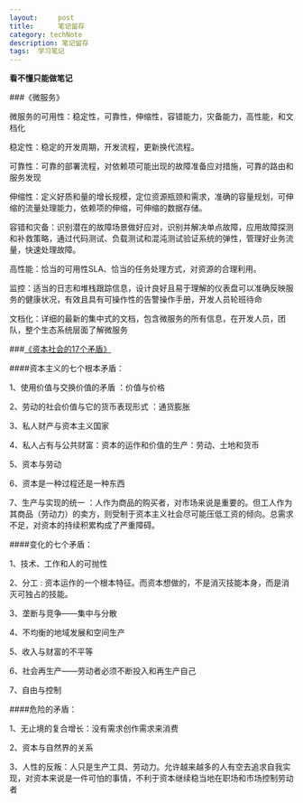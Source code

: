 ```yaml
---
layout:     post
title:      笔记留存
category: techNote
description: 笔记留存
tags:  学习笔记
---
```


**看不懂只能做笔记**

###《微服务》

微服务的可用性：稳定性，可靠性，伸缩性，容错能力，灾备能力，高性能，和文档化

稳定性：稳定的开发周期，开发流程，更新换代流程。

可靠性：可靠的部署流程，对依赖项可能出现的故障准备应对措施，可靠的路由和服务发现

伸缩性：定义好质和量的增长规模，定位资源瓶颈和需求，准确的容量规划，可伸缩的流量处理能力，依赖项的伸缩，可伸缩的数据存储。

容错和灾备：识别潜在的故障场景做好应对，识别并解决单点故障，应用故障探测和补救策略，通过代码测试、负载测试和混沌测试验证系统的弹性，管理好业务流量，快速处理故障。

高性能：恰当的可用性SLA、恰当的任务处理方式，对资源的合理利用。

监控：适当的日志和堆栈跟踪信息，设计良好且易于理解的仪表盘可以准确反映服务的健康状况，有效且具有可操作性的告警操作手册，开发人员轮班待命

文档化：详细的最新的集中式的文档，包含微服务的所有信息，在开发人员，团队，整个生态系统层面了解微服务


###[《资本社会的17个矛盾》](https://book.douban.com/review/8385531/)

####资本主义的七个根本矛盾：

1、使用价值与交换价值的矛盾 ：价值与价格

2、劳动的社会价值与它的货币表现形式 ：通货膨胀

3、私人财产与资本主义国家 

4、私人占有与公共财富：资本的运作和价值的生产：劳动、土地和货币

5、资本与劳动

6、资本是一种过程还是一种东西

7、生产与实现的统一 ：人作为商品的购买者，对市场来说是重要的。但工人作为其商品（劳动力）的卖方，则受制于资本主义社会尽可能压低工资的倾向。总需求不足，对资本的持续积累构成了严重障碍。

####变化的七个矛盾：

1、技术、工作和人的可抛性

2、分工 : 资本运作的一个根本特征。而资本想做的，不是消灭技能本身，而是消灭可独占的技能。

3、垄断与竞争——集中与分散

4、不均衡的地域发展和空间生产

5、收入与财富的不平等

6、社会再生产——劳动者必须不断投入和再生产自己

7、自由与控制

####危险的矛盾：

1、无止境的复合增长：没有需求创作需求来消费

2、资本与自然界的关系

3、人性的反叛：人只是生产工具、劳动力。允许越来越多的人有空去追求自我实现，对资本来说是一件可怕的事情，不利于资本继续稳当地在职场和市场控制劳动者



